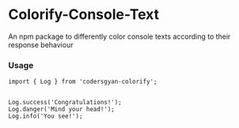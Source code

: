 # Colorify-Console-Text
An npm package to differently color console texts according to their response  behaviour




### Usage

```
import { Log } from 'codersgyan-colorify';


Log.success('Congratulations!');
Log.danger('Mind your head!');
Log.info('You see!');


```
